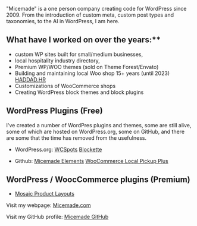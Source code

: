 "Micemade" is a one person company creating code for WordPress since 2009.
From the introduction of custom meta, custom post types and taxonomies, to the AI in WordPress, I am here.

## What have I worked on over the years:**
* custom WP sites built for small/medium businesses,
* local hospitality industry directory,
* Premium WP/WOO themes (sold on Theme Forest/Envato)
* Building and maintaining local Woo shop 15+ years (until 2023) [HADDAD.HR](https://haddad.hr)
* Customizations of WooCommerce shops
* Creating WordPress block themes and block plugins

## WordPress Plugins (Free)

I've created a number of WordPres plugins and themes, some are still alive, some of which are hosted on WordPress.org, some on GitHub, and there are some that the time has removed from the usefulness.

- WordPress.org:
[WCSpots](https://wordpress.org/plugins/wcspots)
[Blockette](https://wordpress.org/themes/blockette/)

- Github:
[Micemade Elements](https://github.com/Micemade/micemade-elements)
[WooCommerce Local Pickup Plus](https://github.com/Micemade/woocommerce-local-pickup-plus/)

## WordPress / WoocCommerce plugins (Premium)
- [Mosaic Product Layouts](https://woocommerce.com/products/mosaic-product-layouts/)


Visit my webpage: [Micemade.com](https:micemade.com/)

Visit my GitHub profile: [Micemade GitHub](https://github.com/Micemade/)
